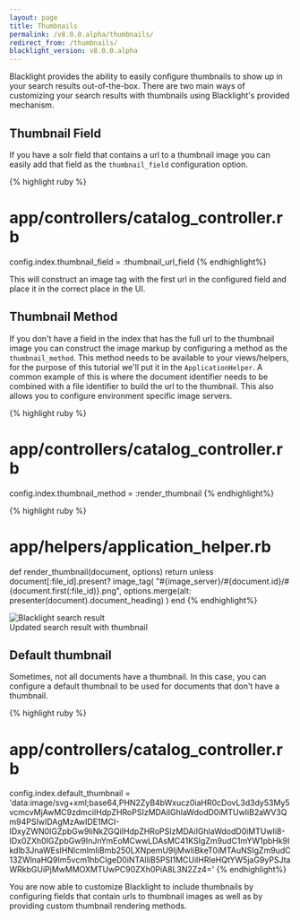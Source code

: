 ```yaml
---
layout: page
title: Thumbnails
permalink: /v8.0.0.alpha/thumbnails/
redirect_from: /thumbnails/
blacklight_version: v8.0.0.alpha
---
```


Blacklight provides the ability to easily configure thumbnails to show up in your search results out-of-the-box. There are two main ways of customizing your search results with thumbnails using Blacklight's provided mechanism.

## Thumbnail Field

If you have a solr field that contains a url to a thumbnail image you can easily add that field as the `thumbnail_field` configuration option.

{% highlight ruby %}
# app/controllers/catalog_controller.rb
config.index.thumbnail_field = :thumbnail_url_field
{% endhighlight%}

This will construct an image tag with the first url in the configured field and place it in the correct place in the UI.

## Thumbnail Method

If you don't have a field in the index that has the full url to the thumbnail image you can construct the image markup by configuring a method as the `thumbnail_method`. This method needs to be available to your views/helpers, for the purpose of this tutorial we'll put it in the `ApplicationHelper`. A common example of this is where the document identifier needs to be combined with a file identifier to build the url to the thumbnail. This also allows you to configure environment specific image servers.

{% highlight ruby %}
# app/controllers/catalog_controller.rb
config.index.thumbnail_method = :render_thumbnail
{% endhighlight%}

{% highlight ruby %}
# app/helpers/application_helper.rb
def render_thumbnail(document, options)
  return unless document[:file_id].present?
  image_tag(
    "#{image_server}/#{document.id}/#{document.first(:file_id)}.png",
    options.merge(alt: presenter(document).document_heading)
  )
end
{% endhighlight%}

<div class='image-well'>
  <img src='/public/images/search-result-with-thumbnail.png' alt='Blacklight search result' />
  <div class='caption'>Updated search result with thumbnail</div>
</div>

## Default thumbnail

Sometimes, not all documents have a thumbnail. In this case, you can configure a default thumbnail to be used for documents that don't have a thumbnail.

{% highlight ruby %}
# app/controllers/catalog_controller.rb
  config.index.default_thumbnail = 'data:image/svg+xml;base64,PHN2ZyB4bWxucz0iaHR0cDovL3d3dy53My5vcmcvMjAwMC9zdmciIHdpZHRoPSIzMDAiIGhlaWdodD0iMTUwIiB2aWV3Qm94PSIwIDAgMzAwIDE1MCI-IDxyZWN0IGZpbGw9IiNkZGQiIHdpZHRoPSIzMDAiIGhlaWdodD0iMTUwIi8-IDx0ZXh0IGZpbGw9InJnYmEoMCwwLDAsMC41KSIgZm9udC1mYW1pbHk9Ikdlb3JnaWEsIHNlcmlmIiBmb250LXNpemU9IjMwIiBkeT0iMTAuNSIgZm9udC13ZWlnaHQ9Im5vcm1hbCIgeD0iNTAlIiB5PSI1MCUiIHRleHQtYW5jaG9yPSJtaWRkbGUiPjMwMMOXMTUwPC90ZXh0PiA8L3N2Zz4='
{% endhighlight%}

You are now able to customize Blacklight to include thumbnails by configuring fields that contain urls to thumbnail images as well as by providing custom thumbnail rendering methods.
